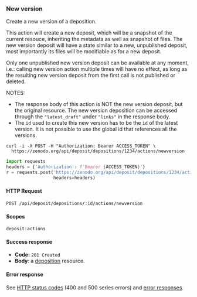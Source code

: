 ### New version

Create a new version of a deposition.

This action will create a new deposit, which will be a snapshot of the current resouce, inheriting the metadata as well as snapshot of files.
The new version deposit will have a state similar to a new, unpublished deposit, most importantly its files will be modifiable as for a new deposit.

Only one unpublished new version deposit can be available at any moment, i.e.: calling new version action multiple times will have no effect, as long as the resulting new version deposit from the first call is not published or deleted.

NOTES: 
- The response body of this action is NOT the new version deposit, but the original resource.
The new version deposition can be accessed through the ``"latest_draft"`` under ``"links"`` in the response body.
- The ``id`` used to create this new version has to be the ``id`` of the latest version. It is not possible to use the global id that references all the versions.

```shell
curl -i -X POST -H "Authorization: Bearer ACCESS_TOKEN" \
  https://zenodo.org/api/deposit/depositions/1234/actions/newversion
```

```python
import requests
headers = {'Authorization': f'Bearer {ACCESS_TOKEN}'}
r = requests.post('https://zenodo.org/api/deposit/depositions/1234/actions/newversion',
                  headers=headers)
```

#### HTTP Request

`POST /api/deposit/depositions/:id/actions/newversion`

#### Scopes

`deposit:actions`

#### Success response

* **Code:** `201 Created`
* **Body**: a [deposition](#deposit) resource.

#### Error response

See [HTTP status codes](#http-status-codes) (400 and 500 series errors) and
[error responses](#errors).
